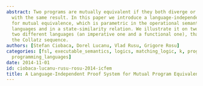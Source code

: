 ```yaml
---
abstract: Two programs are mutually equivalent if they both diverge or they both terminate
  with the same result. In this paper we introduce a language-independent proof system
  for mutual equivalence, which is parametric in the operational semantics of two
  languages and in a state-similarity relation. We illustrate it on two programs in
  two different languages (an imperative one and a functional one), that both compute
  the Collatz sequence.
authors: [Stefan Ciobaca, Dorel Lucanu, Vlad Rusu, Grigore Rosu]
categories: [fsl, executable_semantics, logics, matching_logic, k, program_verification,
  programming_languages]
date: 2014-11-01
id: ciobaca-lucanu-rusu-rosu-2014-icfem
title: A Language-Independent Proof System for Mutual Program Equivalence
---
```

